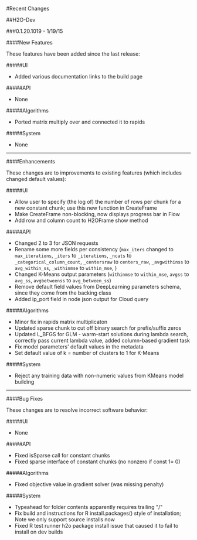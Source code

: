#Recent Changes

##H2O-Dev

###0.1.20.1019 - 1/19/15

####New Features

These features have been added since the last release: 

#####UI
- Added various documentation links to the build page

#####API
- None

#####Algorithms
- Ported matrix multiply over and connected it to rapids

#####System
- None

---

####Enhancements 

These changes are to improvements to existing features (which includes changed default values):

#####UI
- Allow user to specify (the log of) the number of rows per chunk for a new constant chunk; use this new function in CreateFrame
- Make CreateFrame non-blocking, now displays progress bar in Flow
- Add row and column count to H2OFrame show method

#####API
- Changed 2 to 3 for JSON requests
- Rename some more fields per consistency (`max_iters` changed to `max_iterations`, `_iters` to `_iterations`, `_ncats` to `_categorical_column_count`, `_centersraw` to `centers_raw`, `_avgwithinss` to `avg_within_ss`, `_withinmse` to `within_mse`, )
- Changed K-Means output parameters (`withinmse` to `within_mse`, `avgss` to `avg_ss`, `avgbetweenss` to `avg_between_ss`)
- Remove default field values from DeepLearning parameters schema, since they come from the backing class
- Added ip_port field in node json output for Cloud query

#####Algorithms
- Minor fix in rapids matrix multiplicaton
- Updated sparse chunk to cut off binary search for prefix/suffix zeros
- Updated L_BFGS for GLM - warm-start solutions during lambda search, correctly pass current lambda value, added column-based gradient task
- Fix model parameters' default values in the metadata 
- Set default value of k = number of clusters to 1 for K-Means

#####System
- Reject any training data with non-numeric values from KMeans model building

---

####Bug Fixes

These changes are to resolve incorrect software behavior: 

#####UI
- None

#####API
- Fixed isSparse call for constant chunks
- Fixed sparse interface of constant chunks (no nonzero if const 1= 0)


#####Algorithms
- Fixed objective value in gradient solver (was missing penalty)


#####System
- Typeahead for folder contents apparently requires trailing "/"
- Fix build and instructions for R install.packages() style of installation; Note we only support source installs now
- Fixed R test runner h2o package install issue that caused it to fail to install on dev builds
 


